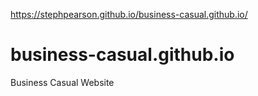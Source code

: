 https://stephpearson.github.io/business-casual.github.io/
#
#
# business-casual.github.io
Business Casual Website
